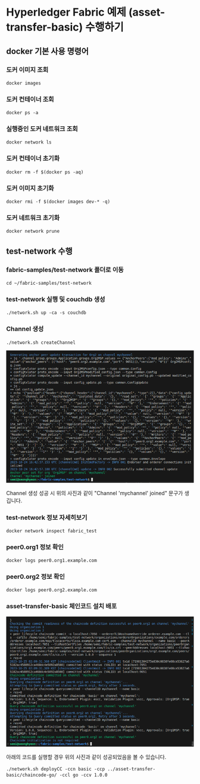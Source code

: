 # Hyperledger Fabric 예제 (asset-transfer-basic) 수행하기
## docker 기본 사용 명령어
### 도커 이미지 조회
```
docker images
```
### 도커 컨테이너 조회
```
docker ps -a
```
### 실행중인 도커 네트워크 조회
```
docker network ls
```
### 도커 컨테이너 초기화
```
docker rm -f $(docker ps -aq)
```
### 도커 이미지 초기화
```
docker rmi -f $(docker images dev-* -q)
```
### 도커 네트워크 초기화
```
docker network prune
```
## test-network 수행
### fabric-samples/test-network 폴더로 이동
```
cd ~/fabric-samples/test-network
```
### test-network 실행 및 couchdb 생성
```
./network.sh up -ca -s couchdb
```
### Channel 생성
```
./network.sh createChannel
```
<img src="../ch02/images/mychannel.png" />

Channel 생성 성공 시 위의 사진과 같이 "Channel 'mychannel' joined" 문구가 생깁니다.

### test-network 정보 자세히보기
```
docker network inspect fabric_test 
```

### peer0.org1 정보 확인
```
docker logs peer0.org1.example.com
```

### peer0.org2 정보 확인
```
docker logs peer0.org2.example.com
```

### asset-transfer-basic 체인코드 설치 배포
<img src="../ch02/images/gochaincode.png" />

아래의 코드를 실행할 경우 위의 사진과 같이 성공되었음을 볼 수 있습니다.
```
./network.sh deployCC -ccn basic -ccp ../asset-transfer-basic/chaincode-go/ -ccl go -ccv 1.0.0
```